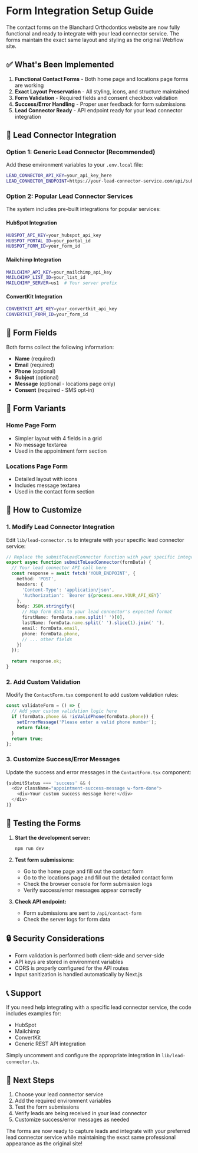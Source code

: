 # Form Integration Setup Guide

The contact forms on the Blanchard Orthodontics website are now fully functional and ready to integrate with your lead connector service. The forms maintain the exact same layout and styling as the original Webflow site.

## ✅ What's Been Implemented

1. **Functional Contact Forms** - Both home page and locations page forms are working
2. **Exact Layout Preservation** - All styling, icons, and structure maintained
3. **Form Validation** - Required fields and consent checkbox validation
4. **Success/Error Handling** - Proper user feedback for form submissions
5. **Lead Connector Ready** - API endpoint ready for your lead connector integration

## 🔧 Lead Connector Integration

### Option 1: Generic Lead Connector (Recommended)

Add these environment variables to your `.env.local` file:

```bash
LEAD_CONNECTOR_API_KEY=your_api_key_here
LEAD_CONNECTOR_ENDPOINT=https://your-lead-connector-service.com/api/submit
```

### Option 2: Popular Lead Connector Services

The system includes pre-built integrations for popular services:

#### HubSpot Integration
```bash
HUBSPOT_API_KEY=your_hubspot_api_key
HUBSPOT_PORTAL_ID=your_portal_id
HUBSPOT_FORM_ID=your_form_id
```

#### Mailchimp Integration
```bash
MAILCHIMP_API_KEY=your_mailchimp_api_key
MAILCHIMP_LIST_ID=your_list_id
MAILCHIMP_SERVER=us1  # Your server prefix
```

#### ConvertKit Integration
```bash
CONVERTKIT_API_KEY=your_convertkit_api_key
CONVERTKIT_FORM_ID=your_form_id
```

## 📝 Form Fields

Both forms collect the following information:

- **Name** (required)
- **Email** (required)
- **Phone** (optional)
- **Subject** (optional)
- **Message** (optional - locations page only)
- **Consent** (required - SMS opt-in)

## 🎨 Form Variants

### Home Page Form
- Simpler layout with 4 fields in a grid
- No message textarea
- Used in the appointment form section

### Locations Page Form
- Detailed layout with icons
- Includes message textarea
- Used in the contact form section

## 🔄 How to Customize

### 1. Modify Lead Connector Integration

Edit `lib/lead-connector.ts` to integrate with your specific lead connector service:

```typescript
// Replace the submitToLeadConnector function with your specific integration
export async function submitToLeadConnector(formData) {
  // Your lead connector API call here
  const response = await fetch('YOUR_ENDPOINT', {
    method: 'POST',
    headers: {
      'Content-Type': 'application/json',
      'Authorization': `Bearer ${process.env.YOUR_API_KEY}`
    },
    body: JSON.stringify({
      // Map form data to your lead connector's expected format
      firstName: formData.name.split(' ')[0],
      lastName: formData.name.split(' ').slice(1).join(' '),
      email: formData.email,
      phone: formData.phone,
      // ... other fields
    })
  });
  
  return response.ok;
}
```

### 2. Add Custom Validation

Modify the `ContactForm.tsx` component to add custom validation rules:

```typescript
const validateForm = () => {
  // Add your custom validation logic here
  if (formData.phone && !isValidPhone(formData.phone)) {
    setErrorMessage('Please enter a valid phone number');
    return false;
  }
  return true;
};
```

### 3. Customize Success/Error Messages

Update the success and error messages in the `ContactForm.tsx` component:

```typescript
{submitStatus === 'success' && (
  <div className="appointment-success-message w-form-done">
    <div>Your custom success message here!</div>
  </div>
)}
```

## 🚀 Testing the Forms

1. **Start the development server:**
   ```bash
   npm run dev
   ```

2. **Test form submissions:**
   - Go to the home page and fill out the contact form
   - Go to the locations page and fill out the detailed contact form
   - Check the browser console for form submission logs
   - Verify success/error messages appear correctly

3. **Check API endpoint:**
   - Form submissions are sent to `/api/contact-form`
   - Check the server logs for form data

## 🔒 Security Considerations

- Form validation is performed both client-side and server-side
- API keys are stored in environment variables
- CORS is properly configured for the API routes
- Input sanitization is handled automatically by Next.js

## 📞 Support

If you need help integrating with a specific lead connector service, the code includes examples for:
- HubSpot
- Mailchimp  
- ConvertKit
- Generic REST API integration

Simply uncomment and configure the appropriate integration in `lib/lead-connector.ts`.

## 🎯 Next Steps

1. Choose your lead connector service
2. Add the required environment variables
3. Test the form submissions
4. Verify leads are being received in your lead connector
5. Customize success/error messages as needed

The forms are now ready to capture leads and integrate with your preferred lead connector service while maintaining the exact same professional appearance as the original site!
